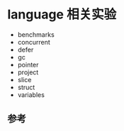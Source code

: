 # language 相关实验

- benchmarks
- concurrent
- defer
- gc
- pointer
- project
- slice
- struct
- variables

## 参考
